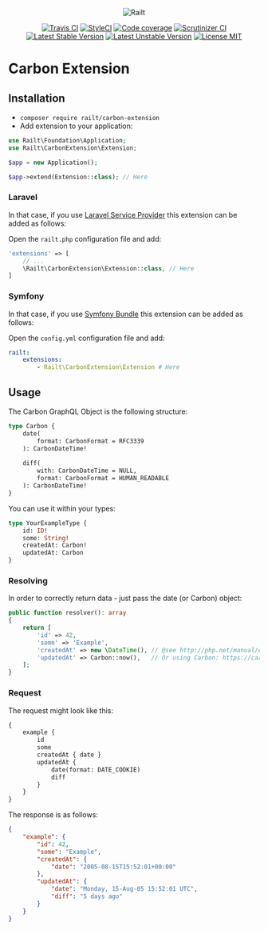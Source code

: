 <p align="center">
    <img src="https://railt.org/img/logo-dark.svg" alt="Railt" />
</p>

<p align="center">
    <a href="https://travis-ci.org/railt/carbon-extension"><img src="https://travis-ci.org/railt/carbon-extension.svg?branch=master" alt="Travis CI" /></a>
    <a href="https://styleci.io/repos/130360795?branch=master"><img src="https://styleci.io/repos/130360795/shield?b=master" alt="StyleCI" /></a>
    <a href="https://scrutinizer-ci.com/g/railt/carbon-extension/?branch=master"><img src="https://scrutinizer-ci.com/g/railt/carbon-extension/badges/coverage.png?b=master" alt="Code coverage" /></a>
    <a href="https://scrutinizer-ci.com/g/railt/carbon-extension/?branch=master"><img src="https://scrutinizer-ci.com/g/railt/carbon-extension/badges/quality-score.png?b=master" alt="Scrutinizer CI" /></a>
    <a href="https://packagist.org/packages/railt/carbon-extension"><img src="https://poser.pugx.org/railt/carbon-extension/version" alt="Latest Stable Version"></a>
    <a href="https://packagist.org/packages/railt/carbon-extension"><img src="https://poser.pugx.org/railt/carbon-extension/v/unstable" alt="Latest Unstable Version"></a>
    <a href="https://raw.githubusercontent.com/railt/carbon-extension/master/LICENSE"><img src="https://poser.pugx.org/railt/carbon-extension/license" alt="License MIT"></a>
</p>

# Carbon Extension

## Installation

- `composer require railt/carbon-extension`
- Add extension to your application:

```php
use Railt\Foundation\Application;
use Railt\CarbonExtension\Extension;

$app = new Application();

$app->extend(Extension::class); // Here
```

### Laravel

In that case, if you use [Laravel Service Provider](https://github.com/railt/laravel-provider) 
this extension can be added as follows:

Open the `railt.php` configuration file and add:

```php
'extensions' => [
    // ...
    \Railt\CarbonExtension\Extension::class, // Here
]
```

### Symfony

In that case, if you use [Symfony Bundle](https://github.com/railt/symfony-bundle) 
this extension can be added as follows:

Open the `config.yml` configuration file and add:

```yml
railt:
    extensions:
        - Railt\CarbonExtension\Extension # Here
```

## Usage

The Carbon GraphQL Object is the following structure:

```graphql
type Carbon {
    date(
        format: CarbonFormat = RFC3339
    ): CarbonDateTime!
    
    diff(
        with: CarbonDateTime = NULL, 
        format: CarbonFormat = HUMAN_READABLE
    ): CarbonDateTime!
}
```

You can use it within your types:

```graphql
type YourExampleType {
    id: ID!
    some: String!
    createdAt: Carbon!
    updatedAt: Carbon
}
```

### Resolving

In order to correctly return data - just pass the date (or Carbon) object:

```php
public function resolver(): array
{
    return [
        'id' => 42,
        'some' => 'Example',
        'createdAt' => new \DateTime(), // @see http://php.net/manual/en/class.datetime.php
        'updatedAt' => Carbon::now(),   // Or using Carbon: https://carbon.nesbot.com/docs/
    ];
}
```

### Request

The request might look like this:

```graphql
{
    example {
        id
        some
        createdAt { date }
        updatedAt {
            date(format: DATE_COOKIE)
            diff
        }
    }
}
```

The response is as follows:

```json
{
    "example": {
        "id": 42,
        "some": "Example",
        "createdAt": {
            "date": "2005-08-15T15:52:01+00:00"
        },
        "updatedAt": {
            "date": "Monday, 15-Aug-05 15:52:01 UTC",
            "diff": "5 days ago"
        }
    }
}
```
